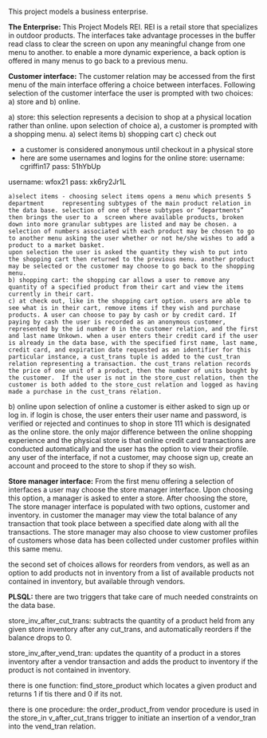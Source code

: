 This project models a business enterprise.

<b>The Enterprise: </b>
This Project Models REI. REI is a retail store that specializes in outdoor products. The interfaces take advantage processes in the buffer read class to clear the screen on upon any meaningful change from one menu to another. to enable a more dynamic experience, a back option is offered in many menus to go back to a previous menu. 

<b>Customer interface:</b>
The customer relation may be accessed from the first menu of the main interface offering a choice between interfaces. Following selection of the customer interface the user is prompted with two choices: a) store and b) online.

a) store: this selection represents a decision to shop at a physical location rather than online. upon selection of choice a), a customer is prompted with a shopping menu.
     a) select items 
     b) shopping cart
     c) check out
      
* a customer is considered anonymous until checkout in a physical store
* here are some usernames and logins for the online store:
username: cgriffin17
pass: 51hYbUp

username: wfox21 
pass: xk6ry2Jr1L

    a)select items - choosing select items opens a menu which presents 5 department     representing subtypes of the main product relation in the data base. selection of one of these subtypes or “departments” then brings the user to a 	screen where available products, broken down into more granular subtypes are listed and may be chosen. a selection of numbers associated with each product may be chosen to go to another menu asking the user whether or not he/she wishes to add a product to a market basket.
	upon selection the user is asked the quantity they wish to put into the shopping cart then returned to the previous menu. another product may be selected or the customer may choose to go back to the shopping menu.
	b) shopping cart: the shopping car allows a user to remove any quantity of a specified product from their cart and view the items currently in their cart.
	c) at check out, like in the shopping cart option. users are able to see what is in their cart, remove items if they wish and purchase products. A user can choose to pay by cash or by credit card. If paying by cash the user is recorded as an anonymous customer, represented by the id number 0 in the customer relation, and the first and last name Unkown. when a user enters their credit card if the user is already in the data base, with the specified first name, last name, credit card, and expiration date requested as an identifier for this particular instance, a cust_trans tuple is added to the cust_tran relation representing a transaction. the cust_trans relation records the price of one unit of a product, then the number of units bought by the customer.  If the user is not in the store_cust relation, then the customer is both added to the store_cust relation and logged as having made a purchase in the cust_trans relation.

b) online
    upon selection of online a customer is either asked to sign up or log in. if login is chose, the user enters their user name and password, is verified or rejected and continues to shop in store 111 which is designated as the online store. the only major difference between the online shopping experience and the physical store is that online credit card transactions are conducted automatically and the user has the option to view their profile. any user of the interface, if not a customer, may choose sign up, create an account and proceed to the store to shop if they so wish.
  

<b>Store manager interface:</b>
From the first menu offering a selection of interfaces a user may choose the store manager interface. Upon choosing this option,  a manager is asked to enter a store. After choosing the store, The store manager interface is populated with two options, customer and inventory. in customer the manager may view the total balance of any transaction that took place between a specified date along with all the transactions. The store manager may also choose to view customer profiles of customers whose data has been collected under customer profiles within this same menu.

the second set of choices allows for reorders from vendors, as well as an option to add products not in inventory from a list of available products not contained in inventory, but available through vendors.

<b>PLSQL:</b>
there are two triggers that take care of  much needed constraints on the data base. 

store_inv_after_cut_trans: subtracts the quantity of a product held from any given store inventory after any cut_trans, and automatically reorders if the balance drops to 0.

store_inv_after_vend_tran: updates the quantity of a product in a stores inventory after a vendor transaction and adds the product to inventory if the product is not contained in inventory.

there is one function: 
find_store_product which locates a given product and returns 1 if tis there and 0 if its not.

there is one procedure:
the order_product_from vendor procedure is used in the store_in v_after_cut_trans trigger to initiate an insertion of a vendor_tran into the vend_tran relation.
